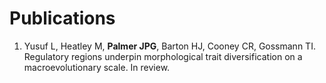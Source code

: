 # Publications  

1. Yusuf L, Heatley M, __Palmer JPG__, Barton HJ, Cooney CR, Gossmann TI. Regulatory regions underpin morphological trait diversification on a macroevolutionary scale. In review.  